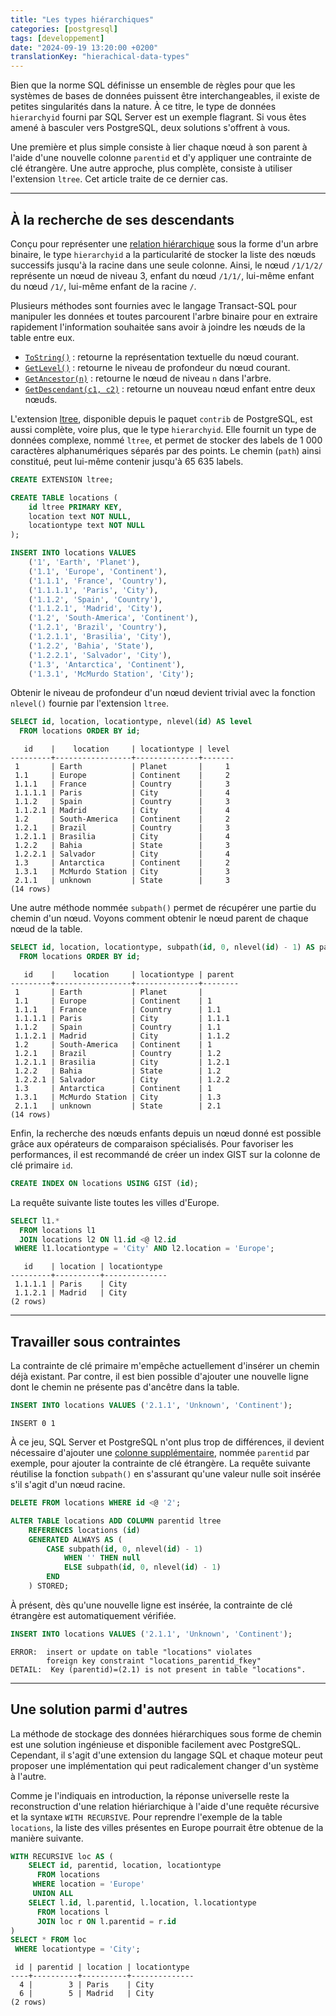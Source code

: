 ```yaml
---
title: "Les types hiérarchiques"
categories: [postgresql]
tags: [developpement]
date: "2024-09-19 13:20:00 +0200"
translationKey: "hierachical-data-types"
---
```


Bien que la norme SQL définisse un ensemble de règles pour que les systèmes de bases
de données puissent être interchangeables, il existe de petites singularités dans la
nature. À ce titre, le type de données `hierarchyid` fourni par SQL Server est un
exemple flagrant. Si vous êtes amené à basculer vers PostgreSQL, deux solutions s'offrent
à vous.

Une première et plus simple consiste à lier chaque nœud à son parent à l'aide d'une nouvelle
colonne `parentid` et d'y appliquer une contrainte de clé étrangère. Une autre approche,
plus complète, consiste à utiliser l'extension `ltree`. Cet article traite de ce dernier
cas.

<!--more-->

---

## À la recherche de ses descendants

Conçu pour représenter une [relation hiérarchique][1] sous la forme d'un arbre binaire, le
type `hierarchyid` a la particularité de stocker la liste des nœuds successifs jusqu'à
la racine dans une seule colonne. Ainsi, le nœud `/1/1/2/` représente un nœud de niveau
3, enfant du nœud `/1/1/`, lui-même enfant du nœud `/1/`, lui-même enfant de la racine `/`.

[1]: https://learn.microsoft.com/en-us/sql/relational-databases/hierarchical-data-sql-server

Plusieurs méthodes sont fournies avec le langage Transact-SQL pour manipuler les données et
toutes parcourent l'arbre binaire pour en extraire rapidement l'information souhaitée sans
avoir à joindre les nœuds de la table entre eux.

- [`ToString()`][2] : retourne la représentation textuelle du nœud courant.
- [`GetLevel()`][3] : retourne le niveau de profondeur du nœud courant.
- [`GetAncestor(n)`][4] : retourne le nœud de niveau `n` dans l'arbre.
- [`GetDescendant(c1, c2)`][5] : retourne un nouveau nœud enfant entre deux nœuds.

[2]: https://learn.microsoft.com/en-us/sql/t-sql/data-types/tostring-database-engine
[3]: https://learn.microsoft.com/en-us/sql/t-sql/data-types/getlevel-database-engine
[4]: https://learn.microsoft.com/en-us/sql/t-sql/data-types/getancestor-database-engine
[5]: https://learn.microsoft.com/en-us/sql/t-sql/data-types/getdescendant-database-engine

L'extension [ltree][6], disponible depuis le paquet `contrib` de PostgreSQL, est aussi complète,
voire plus, que le type `hierarchyid`. Elle fournit un type de données complexe, nommé `ltree`,
et permet de stocker des labels de 1 000 caractères alphanumériques séparés par des points. Le
chemin (`path`) ainsi constitué, peut lui-même contenir jusqu'à 65 635 labels.

[6]: https://www.postgresql.org/docs/current/ltree.html

```sql
CREATE EXTENSION ltree;

CREATE TABLE locations (
    id ltree PRIMARY KEY,
    location text NOT NULL,
    locationtype text NOT NULL
);

INSERT INTO locations VALUES
    ('1', 'Earth', 'Planet'),
    ('1.1', 'Europe', 'Continent'),
    ('1.1.1', 'France', 'Country'),
    ('1.1.1.1', 'Paris', 'City'),
    ('1.1.2', 'Spain', 'Country'),
    ('1.1.2.1', 'Madrid', 'City'),
    ('1.2', 'South-America', 'Continent'),
    ('1.2.1', 'Brazil', 'Country'),
    ('1.2.1.1', 'Brasilia', 'City'),
    ('1.2.2', 'Bahia', 'State'),
    ('1.2.2.1', 'Salvador', 'City'),
    ('1.3', 'Antarctica', 'Continent'),
    ('1.3.1', 'McMurdo Station', 'City');
```

Obtenir le niveau de profondeur d'un nœud devient trivial avec la fonction `nlevel()`
fournie par l'extension `ltree`.

```sql
SELECT id, location, locationtype, nlevel(id) AS level
  FROM locations ORDER BY id;
```
```console
   id    |    location     | locationtype | level
---------+-----------------+--------------+-------
 1       | Earth           | Planet       |     1
 1.1     | Europe          | Continent    |     2
 1.1.1   | France          | Country      |     3
 1.1.1.1 | Paris           | City         |     4
 1.1.2   | Spain           | Country      |     3
 1.1.2.1 | Madrid          | City         |     4
 1.2     | South-America   | Continent    |     2
 1.2.1   | Brazil          | Country      |     3
 1.2.1.1 | Brasilia        | City         |     4
 1.2.2   | Bahia           | State        |     3
 1.2.2.1 | Salvador        | City         |     4
 1.3     | Antarctica      | Continent    |     2
 1.3.1   | McMurdo Station | City         |     3
 2.1.1   | unknown         | State        |     3
(14 rows)
```

Une autre méthode nommée `subpath()` permet de récupérer une partie du chemin d'un nœud.
Voyons comment obtenir le nœud parent de chaque nœud de la table.

```sql
SELECT id, location, locationtype, subpath(id, 0, nlevel(id) - 1) AS parentid
  FROM locations ORDER BY id;
```
```console
   id    |    location     | locationtype | parent
---------+-----------------+--------------+--------
 1       | Earth           | Planet       |
 1.1     | Europe          | Continent    | 1
 1.1.1   | France          | Country      | 1.1
 1.1.1.1 | Paris           | City         | 1.1.1
 1.1.2   | Spain           | Country      | 1.1
 1.1.2.1 | Madrid          | City         | 1.1.2
 1.2     | South-America   | Continent    | 1
 1.2.1   | Brazil          | Country      | 1.2
 1.2.1.1 | Brasilia        | City         | 1.2.1
 1.2.2   | Bahia           | State        | 1.2
 1.2.2.1 | Salvador        | City         | 1.2.2
 1.3     | Antarctica      | Continent    | 1
 1.3.1   | McMurdo Station | City         | 1.3
 2.1.1   | unknown         | State        | 2.1
(14 rows)
```

Enfin, la recherche des nœuds enfants depuis un nœud donné est possible grâce aux
opérateurs de comparaison spécialisés. Pour favoriser les performances, il est recommandé
de créer un index GIST sur la colonne de clé primaire `id`.

```sql
CREATE INDEX ON locations USING GIST (id);
```

La requête suivante liste toutes les villes d'Europe.

```sql
SELECT l1.*
  FROM locations l1
  JOIN locations l2 ON l1.id <@ l2.id
 WHERE l1.locationtype = 'City' AND l2.location = 'Europe';

```
```console
   id    | location | locationtype
---------+----------+--------------
 1.1.1.1 | Paris    | City
 1.1.2.1 | Madrid   | City
(2 rows)
```

---

## Travailler sous contraintes

La contrainte de clé primaire m'empêche actuellement d'insérer un chemin déjà existant.
Par contre, il est bien possible d'ajouter une nouvelle ligne dont le chemin ne présente
pas d'ancêtre dans la table.

```sql
INSERT INTO locations VALUES ('2.1.1', 'Unknown', 'Continent');
```
```console
INSERT 0 1
```

À ce jeu, SQL Server et PostgreSQL n'ont plus trop de différences, il devient nécessaire
d'ajouter une [colonne supplémentaire][7], nommée `parentid` par exemple, pour ajouter la
contrainte de clé étrangère. La requête suivante réutilise la fonction `subpath()` en
s'assurant qu'une valeur nulle soit insérée s'il s'agit d'un nœud racine.

[7]: https://learn.microsoft.com/en-us/sql/relational-databases/hierarchical-data-sql-server#enforce-a-tree

```sql
DELETE FROM locations WHERE id <@ '2';

ALTER TABLE locations ADD COLUMN parentid ltree
    REFERENCES locations (id)
    GENERATED ALWAYS AS (
        CASE subpath(id, 0, nlevel(id) - 1)
            WHEN '' THEN null
            ELSE subpath(id, 0, nlevel(id) - 1)
        END
    ) STORED;
```

À présent, dès qu'une nouvelle ligne est insérée, la contrainte de clé étrangère est
automatiquement vérifiée.

```sql
INSERT INTO locations VALUES ('2.1.1', 'Unknown', 'Continent');
```
```console
ERROR:  insert or update on table "locations" violates
        foreign key constraint "locations_parentid_fkey"
DETAIL:  Key (parentid)=(2.1) is not present in table "locations".
```

---

## Une solution parmi d'autres

La méthode de stockage des données hiérarchiques sous forme de chemin est une solution
ingénieuse et disponible facilement avec PostgreSQL. Cependant, il s'agit d'une extension
du langage SQL et chaque moteur peut proposer une implémentation qui peut radicalement
changer d'un système à l'autre.

Comme je l'indiquais en introduction, la réponse universelle reste la reconstruction d'une
relation hiériarchique à l'aide d'une requête récursive et la syntaxe `WITH RECURSIVE`. Pour
reprendre l'exemple de la table `locations`, la liste des villes présentes en Europe pourrait
être obtenue de la manière suivante.

<!--
CREATE TABLE locations (
    id bigint PRIMARY KEY,
    parentid bigint REFERENCES locations (id),
    location text NOT NULL,
    locationtype text NOT NULL
);

INSERT INTO locations VALUES
    (1, null, 'Earth', 'Planet'),
    (2, 1, 'Europe', 'Continent'),
    (3, 2, 'France', 'Country'),
    (4, 3, 'Paris', 'City'),
    (5, 2, 'Spain', 'Country'),
    (6, 5, 'Madrid', 'City'),
    (7, 2, 'Portugal', 'Country'),
    (8, 7, 'Lisbon', 'City'),
    (9, 1, 'South-America', 'Continent'),
    (10, 9, 'Brazil', 'Country'),
    (11, 10, 'Brasilia', 'City'),
    (12, 10, 'Bahia', 'State'),
    (13, 12, 'Salvador', 'City'),
    (14, 1, 'Antarctica', 'Continent'),
    (15, 14, 'McMurdo Station', 'City');
-->

```sql
WITH RECURSIVE loc AS (
    SELECT id, parentid, location, locationtype
      FROM locations
     WHERE location = 'Europe'
     UNION ALL
    SELECT l.id, l.parentid, l.location, l.locationtype
      FROM locations l
      JOIN loc r ON l.parentid = r.id
)
SELECT * FROM loc
 WHERE locationtype = 'City';
```
```console
 id | parentid | location | locationtype
----+----------+----------+--------------
  4 |        3 | Paris    | City
  6 |        5 | Madrid   | City
(2 rows)
```
